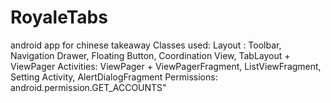 # RoyaleTabs
android app for chinese takeaway
Classes used:
Layout : Toolbar, Navigation Drawer, Floating Button, Coordination View, TabLayout + ViewPager
Activities: ViewPager + ViewPagerFragment, ListViewFragment, Setting Activity, AlertDialogFragment
Permissions: android.permission.GET_ACCOUNTS"
